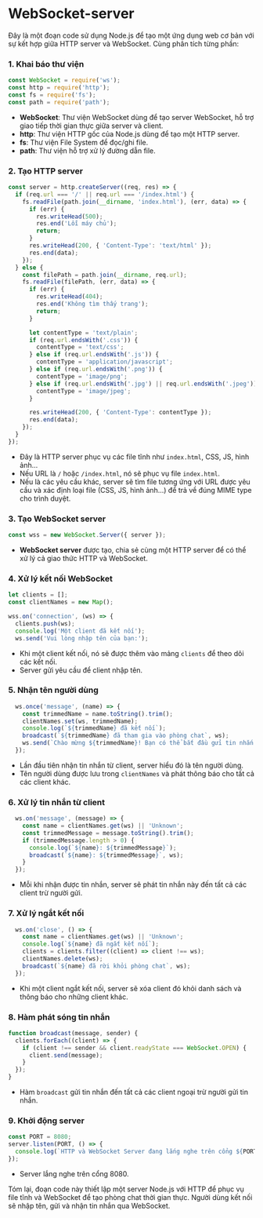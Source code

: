 # WebSocket-server

Đây là một đoạn code sử dụng Node.js để tạo một ứng dụng web cơ bản với sự kết hợp giữa HTTP server và WebSocket. Cùng phân tích từng phần:

### 1. Khai báo thư viện
```javascript
const WebSocket = require('ws');
const http = require('http');
const fs = require('fs');
const path = require('path');
```
- **WebSocket**: Thư viện WebSocket dùng để tạo server WebSocket, hỗ trợ giao tiếp thời gian thực giữa server và client.
- **http**: Thư viện HTTP gốc của Node.js dùng để tạo một HTTP server.
- **fs**: Thư viện File System để đọc/ghi file.
- **path**: Thư viện hỗ trợ xử lý đường dẫn file.

### 2. Tạo HTTP server
```javascript
const server = http.createServer((req, res) => {
  if (req.url === '/' || req.url === '/index.html') {
    fs.readFile(path.join(__dirname, 'index.html'), (err, data) => {
      if (err) {
        res.writeHead(500);
        res.end('Lỗi máy chủ');
        return;
      }
      res.writeHead(200, { 'Content-Type': 'text/html' });
      res.end(data);
    });
  } else {
    const filePath = path.join(__dirname, req.url);
    fs.readFile(filePath, (err, data) => {
      if (err) {
        res.writeHead(404);
        res.end('Không tìm thấy trang');
        return;
      }

      let contentType = 'text/plain';
      if (req.url.endsWith('.css')) {
        contentType = 'text/css';
      } else if (req.url.endsWith('.js')) {
        contentType = 'application/javascript';
      } else if (req.url.endsWith('.png')) {
        contentType = 'image/png';
      } else if (req.url.endsWith('.jpg') || req.url.endsWith('.jpeg')) {
        contentType = 'image/jpeg';
      }

      res.writeHead(200, { 'Content-Type': contentType });
      res.end(data);
    });
  }
});
```
- Đây là HTTP server phục vụ các file tĩnh như `index.html`, CSS, JS, hình ảnh...
- Nếu URL là `/` hoặc `/index.html`, nó sẽ phục vụ file `index.html`.
- Nếu là các yêu cầu khác, server sẽ tìm file tương ứng với URL được yêu cầu và xác định loại file (CSS, JS, hình ảnh...) để trả về đúng MIME type cho trình duyệt.

### 3. Tạo WebSocket server
```javascript
const wss = new WebSocket.Server({ server });
```
- **WebSocket server** được tạo, chia sẻ cùng một HTTP server để có thể xử lý cả giao thức HTTP và WebSocket.

### 4. Xử lý kết nối WebSocket
```javascript
let clients = [];
const clientNames = new Map();

wss.on('connection', (ws) => {
  clients.push(ws);
  console.log('Một client đã kết nối');
  ws.send('Vui lòng nhập tên của bạn:');
```
- Khi một client kết nối, nó sẽ được thêm vào mảng `clients` để theo dõi các kết nối.
- Server gửi yêu cầu để client nhập tên.

### 5. Nhận tên người dùng
```javascript
  ws.once('message', (name) => {
    const trimmedName = name.toString().trim();
    clientNames.set(ws, trimmedName);
    console.log(`${trimmedName} đã kết nối`);
    broadcast(`${trimmedName} đã tham gia vào phòng chat`, ws);
    ws.send(`Chào mừng ${trimmedName}! Bạn có thể bắt đầu gửi tin nhắn.`);
  });
```
- Lần đầu tiên nhận tin nhắn từ client, server hiểu đó là tên người dùng.
- Tên người dùng được lưu trong `clientNames` và phát thông báo cho tất cả các client khác.

### 6. Xử lý tin nhắn từ client
```javascript
  ws.on('message', (message) => {
    const name = clientNames.get(ws) || 'Unknown';
    const trimmedMessage = message.toString().trim();
    if (trimmedMessage.length > 0) {
      console.log(`${name}: ${trimmedMessage}`);
      broadcast(`${name}: ${trimmedMessage}`, ws);
    }
  });
```
- Mỗi khi nhận được tin nhắn, server sẽ phát tin nhắn này đến tất cả các client trừ người gửi.

### 7. Xử lý ngắt kết nối
```javascript
  ws.on('close', () => {
    const name = clientNames.get(ws) || 'Unknown';
    console.log(`${name} đã ngắt kết nối`);
    clients = clients.filter((client) => client !== ws);
    clientNames.delete(ws);
    broadcast(`${name} đã rời khỏi phòng chat`, ws);
  });
```
- Khi một client ngắt kết nối, server sẽ xóa client đó khỏi danh sách và thông báo cho những client khác.

### 8. Hàm phát sóng tin nhắn
```javascript
function broadcast(message, sender) {
  clients.forEach((client) => {
    if (client !== sender && client.readyState === WebSocket.OPEN) {
      client.send(message);
    }
  });
}
```
- Hàm `broadcast` gửi tin nhắn đến tất cả các client ngoại trừ người gửi tin nhắn.

### 9. Khởi động server
```javascript
const PORT = 8080;
server.listen(PORT, () => {
  console.log(`HTTP và WebSocket Server đang lắng nghe trên cổng ${PORT}`);
});
```
- Server lắng nghe trên cổng 8080.

Tóm lại, đoạn code này thiết lập một server Node.js với HTTP để phục vụ file tĩnh và WebSocket để tạo phòng chat thời gian thực. Người dùng kết nối sẽ nhập tên, gửi và nhận tin nhắn qua WebSocket.
